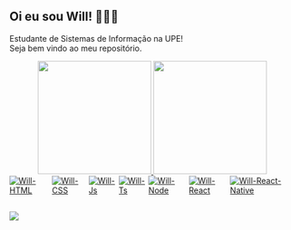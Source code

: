 ## Oi eu sou Will! 🖖🧑‍💻
Estudante de Sistemas de Informação na UPE!<br/>
Seja bem vindo ao meu repositório.<br/>

<div align="center">
  <a href="https://github.com/WIllBarbosa1" />
  <img height="200em" src="https://github-readme-stats.vercel.app/api?username=willbarbosa1&show_icons=true&theme=dark&include_all_commits=true&count_private=true">
  <img height="200em" src="https://github-readme-stats.vercel.app/api/top-langs/?username=willbarbosa1&theme=dark&langs_count=6">
</div>

<div style="display: flex"><br>
  <img align="center" alt="Will-HTML" src="https://img.shields.io/badge/HTML5-E34F26?style=for-the-badge&logo=html5&logoColor=white" />
  <img align="center" alt="Will-CSS" src="https://img.shields.io/badge/CSS3-1572B6?style=for-the-badge&logo=css3&logoColor=white" />
  <img align="center" alt="Will-Js" src="https://img.shields.io/badge/JavaScript-F7DF1E?style=for-the-badge&logo=javascript&logoColor=black" />
  <img align="center" alt="Will-Ts" src="https://img.shields.io/badge/TypeScript-007ACC?style=for-the-badge&logo=typescript&logoColor=white" />
  <img align="center" alt="Will-Node" src="https://img.shields.io/badge/Node.js-43853D?style=for-the-badge&logo=node.js&logoColor=white" />
  <img align="center" alt="Will-React" src="https://img.shields.io/badge/React-20232A?style=for-the-badge&logo=react&logoColor=61DAFB" />
  <img align="center" alt="Will-React-Native" src="https://img.shields.io/badge/React_Native-20232A?style=for-the-badge&logo=react&logoColor=61DAFB" />
</div>
 
 ##
 
<div> 
  <a href="https://www.linkedin.com/in/will-barbosa-156448211/" target="_blank"><img src="https://img.shields.io/badge/LinkedIn-0077B5?style=for-the-badge&logo=linkedin&logoColor=white" target="_blank"></a> 
 
 <!-- ![Snake animation](https://github.com/arthurisvi/arthurisvi/blob/output/github-contribution-grid-snake.svg) -->
 
</div>
